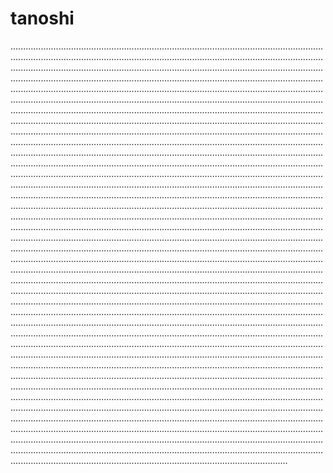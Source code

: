 # tanoshi
..................................................................................................................................................................................................................................................................................................................................................................................................................................................................................................................................................................................................................................................................................................................................................................................................................................................................................................................................................................................................................................................................................................................................................................................................................................................................................................................................................................................................................................................................................................................................................................................................................................................................................................................................................................................................................................................................................................................................................................................................................................................................................................................................................................................................................................................................................................................................................................................................................................................................................................................................................................................................................................................................................................................................................................................................................................................................................................................................................................................................................................................................................................................................................................................................................................................................................................................................................................................................................................................................................................................................................................................................................................................................................................................................................................................................................................................................................................................................................................................................................................................................................................................................................................................................................................................................................................................................................................................................................................................................................................................................................................................................................................................................................................................................................................................................................................................................................................................................................................................................................................................................................................................................................